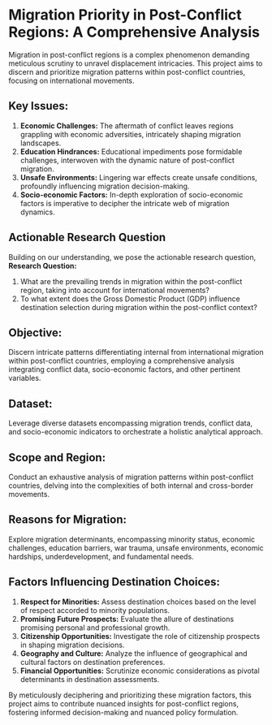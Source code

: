 # Migration Priority in Post-Conflict Regions: A Comprehensive Analysis

Migration in post-conflict regions is a complex phenomenon demanding meticulous scrutiny to unravel displacement intricacies. This project aims to discern and prioritize migration patterns within post-conflict countries, focusing on international movements.

## Key Issues:
1. **Economic Challenges:** The aftermath of conflict leaves regions grappling with economic adversities, intricately shaping migration landscapes.
2. **Education Hindrances:** Educational impediments pose formidable challenges, interwoven with the dynamic nature of post-conflict migration.
3. **Unsafe Environments:** Lingering war effects create unsafe conditions, profoundly influencing migration decision-making.
4. **Socio-economic Factors:** In-depth exploration of socio-economic factors is imperative to decipher the intricate web of migration dynamics.

## Actionable Research Question
Building on our understanding, we pose the actionable research question,
**Research Question:**
1. What are the prevailing trends in migration within the post-conflict region, taking into account for international movements?
2. To what extent does the Gross Domestic Product (GDP) influence destination selection during migration within the post-conflict context?

## Objective:
Discern intricate patterns differentiating internal from international migration within post-conflict countries, employing a comprehensive analysis integrating conflict data, socio-economic factors, and other pertinent variables.

## Dataset:
Leverage diverse datasets encompassing migration trends, conflict data, and socio-economic indicators to orchestrate a holistic analytical approach.

## Scope and Region:
Conduct an exhaustive analysis of migration patterns within post-conflict countries, delving into the complexities of both internal and cross-border movements.

## Reasons for Migration:
Explore migration determinants, encompassing minority status, economic challenges, education barriers, war trauma, unsafe environments, economic hardships, underdevelopment, and fundamental needs.

## Factors Influencing Destination Choices:
1. **Respect for Minorities:** Assess destination choices based on the level of respect accorded to minority populations.
2. **Promising Future Prospects:** Evaluate the allure of destinations promising personal and professional growth.
3. **Citizenship Opportunities:** Investigate the role of citizenship prospects in shaping migration decisions.
4. **Geography and Culture:** Analyze the influence of geographical and cultural factors on destination preferences.
5. **Financial Opportunities:** Scrutinize economic considerations as pivotal determinants in destination assessments.

By meticulously deciphering and prioritizing these migration factors, this project aims to contribute nuanced insights for post-conflict regions, fostering informed decision-making and nuanced policy formulation.

